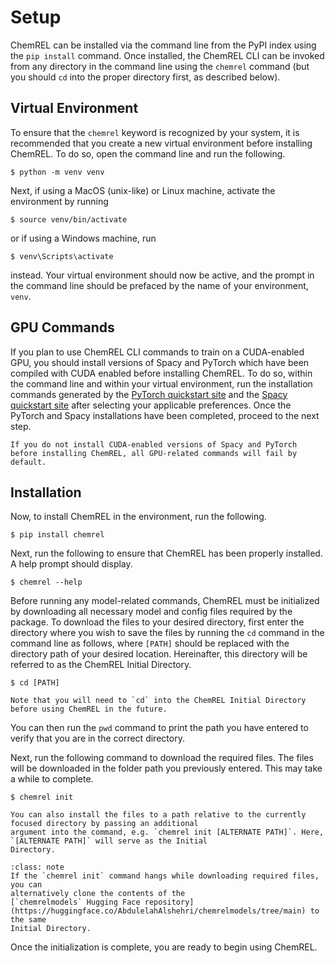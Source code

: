 # Setup
ChemREL can be installed via the command line from the PyPI index using the `pip install` command. Once installed, the
ChemREL CLI can be invoked from any directory in the command line using the `chemrel` command (but you should `cd` into
the proper directory first, as described below).

## Virtual Environment

To ensure that the `chemrel` keyword is recognized by your system, it is recommended that you create a new virtual
environment before installing ChemREL. To do so, open the command line and run the following.
```console
$ python -m venv venv
```

Next, if using a MacOS (unix-like) or Linux machine, activate the environment by running 
```console
$ source venv/bin/activate
```
or if using a Windows machine, run
```console
$ venv\Scripts\activate
```
instead. Your virtual environment should now be active, and the prompt in the command line should be 
prefaced by the name of your environment, `venv`.

## GPU Commands

If you plan to use ChemREL CLI commands to train on a CUDA-enabled GPU, you should install versions of Spacy and PyTorch
which have been compiled with CUDA enabled before installing ChemREL. To do so, within the command line and within your
virtual environment, run the installation commands generated by the 
[PyTorch quickstart site](https://pytorch.org/get-started/locally/) and the
[Spacy quickstart site](https://spacy.io/usage) after selecting your applicable preferences. Once the PyTorch and Spacy 
installations have been completed, proceed to the next step.

```{caution}
If you do not install CUDA-enabled versions of Spacy and PyTorch before installing ChemREL, all GPU-related commands will fail by default.

```

## Installation

Now, to install ChemREL in the environment, run the following.
```console
$ pip install chemrel
```

Next, run the following to ensure that ChemREL has been properly installed. A help prompt should display.
```console
$ chemrel --help
```

Before running any model-related commands, ChemREL must be initialized by downloading all necessary model and config
files required by the package. To download the files to your desired directory, first enter the directory where you wish
to save the files by running the `cd` command in the command line as follows, where `[PATH]` should be replaced
with the directory path of your desired location. Hereinafter, this directory will be referred to as the ChemREL Initial
Directory.
```console
$ cd [PATH]
```
```{note}
Note that you will need to `cd` into the ChemREL Initial Directory before using ChemREL in the future.
```

You can then run the `pwd` command to print the path you have entered to verify that you are in the correct directory.

Next, run the following command to download the required files. The files will be downloaded in the folder path you
previously entered. This may take a while to complete.
```console
$ chemrel init
```
```{tip}
You can also install the files to a path relative to the currently focused directory by passing an additional
argument into the command, e.g. `chemrel init [ALTERNATE PATH]`. Here, `[ALTERNATE PATH]` will serve as the Initial
Directory.
```
```{admonition} Note for Windows installations
:class: note
If the `chemrel init` command hangs while downloading required files, you can
alternatively clone the contents of the
[`chemrelmodels` Hugging Face repository](https://huggingface.co/AbdulelahAlshehri/chemrelmodels/tree/main) to the same 
Initial Directory.
```

Once the initialization is complete, you are ready to begin using ChemREL.